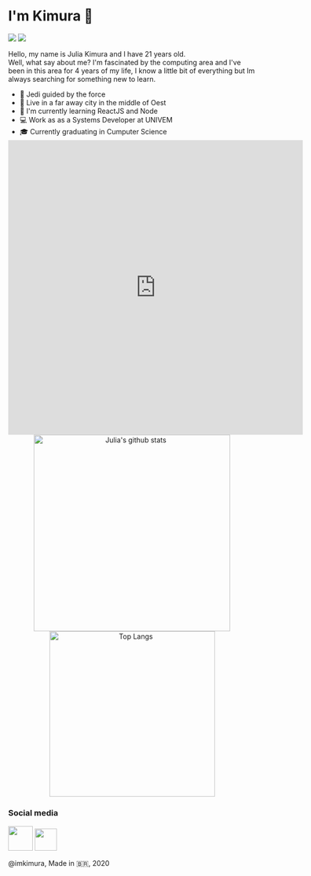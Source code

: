 # I'm Kimura 👾

<p  style="display: inline; text-align:center;">
<img src="https://visitor-badge.laobi.icu/badge?page_id=imkimura.imkimur">
<img src="https://img.shields.io/github/followers/imkimura?label=Follow&style=social">
</p>

<p>
Hello, my name is Julia Kimura and I have 21 years old. <br>
Well, what say about me? I'm fascinated by the computing area and I've been in this area for 4 years of my life, I know a little bit of everything but Im always searching for something new to learn.
</p>

- 🔮 Jedi guided by the force
- 🌇  Live in a far away city in the middle of Oest
- 🎯 I'm currently learning ReactJS and Node
- 💻 Work as as a Systems Developer at UNIVEM
- 🎓  Currently graduating in Cumputer Science
- 🎓 Systems Development Technician **(2017)**

### My repos

<p align="center">
<embed style="margin-top: -80px" width="600" height="600" src="https://ionicabizau.github.io/github-profile-languages/api.html?imkimura" frameborder="0">
<img width="400" alt="Julia's github stats" src="https://github-readme-stats.vercel.app/api?username=imkimura&count_private=true&show_icons=true&theme=tokyonight" />
<img width="337" alt="Top Langs" src="https://github-readme-stats.vercel.app/api/top-langs/?username=imkimura&langs_count=8&layout=compact&theme=tokyonight&exclude_repo=machine-learning,java-interf-2019,almoxigen,mysql" />
</p>


### Social media
 [<img width="50" src="https://camo.githubusercontent.com/9ac4a1f7f5ea0f573451b5ddc06e29c8aa113a85/68747470733a2f2f692e696d6775722e636f6d2f6948326a6468562e706e67" />](https://www.instagram.com/staticmeth0d/) [<img width="45" src= "https://cdn.iconscout.com/icon/free/png-256/linkedin-42-151143.png">](https://www.linkedin.com/in/julia-kimura-85a45716a/)


 @imkimura,  Made in 🇧🇷, 2020
